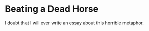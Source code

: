 Beating a Dead Horse
====================

I doubt that I will ever write an essay about this horrible metaphor.
